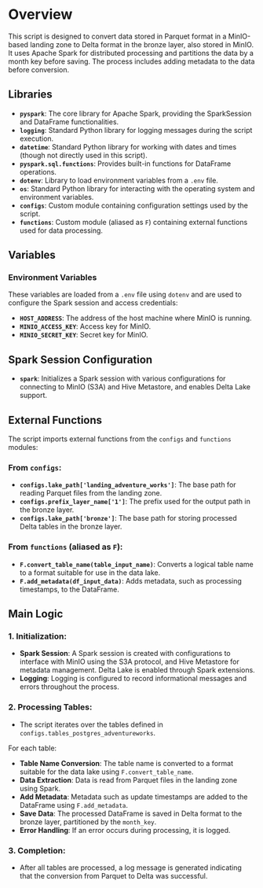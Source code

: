 # Overview
This script is designed to convert data stored in Parquet format in a MinIO-based landing zone to Delta format in the bronze layer, also stored in MinIO. It uses Apache Spark for distributed processing and partitions the data by a month key before saving. The process includes adding metadata to the data before conversion.

## Libraries

- **`pyspark`**: The core library for Apache Spark, providing the SparkSession and DataFrame functionalities.
- **`logging`**: Standard Python library for logging messages during the script execution.
- **`datetime`**: Standard Python library for working with dates and times (though not directly used in this script).
- **`pyspark.sql.functions`**: Provides built-in functions for DataFrame operations.
- **`dotenv`**: Library to load environment variables from a `.env` file.
- **`os`**: Standard Python library for interacting with the operating system and environment variables.
- **`configs`**: Custom module containing configuration settings used by the script.
- **`functions`**: Custom module (aliased as `F`) containing external functions used for data processing.

## Variables

### Environment Variables
These variables are loaded from a `.env` file using `dotenv` and are used to configure the Spark session and access credentials:

- **`HOST_ADDRESS`**: The address of the host machine where MinIO is running.
- **`MINIO_ACCESS_KEY`**: Access key for MinIO.
- **`MINIO_SECRET_KEY`**: Secret key for MinIO.

## Spark Session Configuration
- **`spark`**: Initializes a Spark session with various configurations for connecting to MinIO (S3A) and Hive Metastore, and enables Delta Lake support.

## External Functions
The script imports external functions from the `configs` and `functions` modules:

### From `configs`:
- **`configs.lake_path['landing_adventure_works']`**: The base path for reading Parquet files from the landing zone.
- **`configs.prefix_layer_name['1']`**: The prefix used for the output path in the bronze layer.
- **`configs.lake_path['bronze']`**: The base path for storing processed Delta tables in the bronze layer.

### From `functions` (aliased as `F`):
- **`F.convert_table_name(table_input_name)`**: Converts a logical table name to a format suitable for use in the data lake.
- **`F.add_metadata(df_input_data)`**: Adds metadata, such as processing timestamps, to the DataFrame.

## Main Logic

### 1. Initialization:
- **Spark Session**: A Spark session is created with configurations to interface with MinIO using the S3A protocol, and Hive Metastore for metadata management. Delta Lake is enabled through Spark extensions.
- **Logging**: Logging is configured to record informational messages and errors throughout the process.

### 2. Processing Tables:
- The script iterates over the tables defined in `configs.tables_postgres_adventureworks`.

For each table:
- **Table Name Conversion**: The table name is converted to a format suitable for the data lake using `F.convert_table_name`.
- **Data Extraction**: Data is read from Parquet files in the landing zone using Spark.
- **Add Metadata**: Metadata such as update timestamps are added to the DataFrame using `F.add_metadata`.
- **Save Data**: The processed DataFrame is saved in Delta format to the bronze layer, partitioned by the `month_key`.
- **Error Handling**: If an error occurs during processing, it is logged.

### 3. Completion:
- After all tables are processed, a log message is generated indicating that the conversion from Parquet to Delta was successful.
